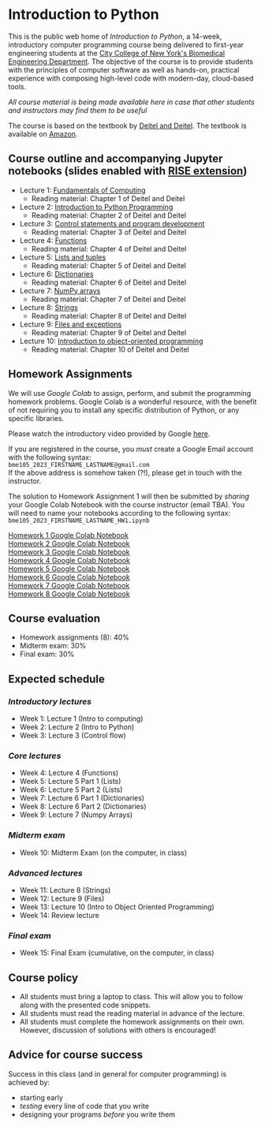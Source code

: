 # Introduction to Python
This is the public web home of _Introduction to Python_, a 14-week, introductory computer programming course being delivered to first-year engineering students at the [City College of New York's Biomedical Engineering Department](https://www.ccny.cuny.edu/bme). The objective of the course is to provide students with the principles of computer software as well as hands-on, practical experience with composing high-level code with modern-day, cloud-based tools. 

_All course material is being made available here in case that other students and instructors may find them to be useful_

The course is based on the textbook by [Deitel and Deitel](https://deitel.com/intro-to-python-for-computer-science-and-data-science/). The textbook is available on [Amazon](https://www.amazon.com/Intro-Python-Computer-Science-Data/dp/0135404673).

## Course outline and accompanying Jupyter notebooks (slides enabled with [RISE extension](https://rise.readthedocs.io/en/stable/#))
* Lecture 1: [Fundamentals of Computing](https://github.com/dmochow/intro_to_python/blob/main/L01.ipynb)
  * Reading material: Chapter 1 of Deitel and Deitel
* Lecture 2: [Introduction to Python Programming](https://github.com/dmochow/intro_to_python/blob/main/L02.ipynb)
  * Reading material: Chapter 2 of Deitel and Deitel
* Lecture 3: [Control statements and program development](https://github.com/dmochow/intro_to_python/blob/main/L03.ipynb)
  * Reading material: Chapter 3 of Deitel and Deitel
* Lecture 4: [Functions](https://github.com/dmochow/intro_to_python/blob/main/L04.ipynb)
  * Reading material: Chapter 4 of Deitel and Deitel
* Lecture 5: [Lists and tuples](https://github.com/dmochow/intro_to_python/blob/main/L05.ipynb)
  * Reading material: Chapter 5 of Deitel and Deitel
* Lecture 6: [Dictionaries](https://github.com/dmochow/intro_to_python/blob/main/L06.ipynb)
  * Reading material: Chapter 6 of Deitel and Deitel
* Lecture 7: [NumPy arrays](https://github.com/dmochow/intro_to_python/blob/main/L07.ipynb)
  * Reading material: Chapter 7 of Deitel and Deitel
* Lecture 8: [Strings](https://github.com/dmochow/intro_to_python/blob/main/L08.ipynb)
  * Reading material: Chapter 8 of Deitel and Deitel
* Lecture 9: [Files and exceptions](https://github.com/dmochow/intro_to_python/blob/main/L09.ipynb)
  * Reading material: Chapter 9 of Deitel and Deitel
* Lecture 10: [Introduction to object-oriented programming](https://github.com/dmochow/intro_to_python/blob/main/L10.ipynb)
  * Reading material: Chapter 10 of Deitel and Deitel

## Homework Assignments
We will use _Google Colab_ to assign, perform, and submit the programming homework problems. Google Colab is a wonderful resource, with the benefit of not requiring you to install any specific distribution of Python, or any specific libraries. 

Please watch the introductory video provided by Google [here](https://colab.research.google.com/). 

If you are registered in the course, you _must_ create a Google Email account with the following syntax: <br>
```bme105_2023_FIRSTNAME_LASTNAME@gmail.com``` <br>
If the above address is somehow taken (?!), please get in touch with the instructor. 

The solution to Homework Assignment 1 will then be submitted by _sharing_ your Google Colab Notebook with the course instructor (email TBA). You will need to name your notebooks according to the following syntax: <br>
```bme105_2023_FIRSTNAME_LASTNAME_HW1.ipynb``` <br>

[Homework 1 Google Colab Notebook](https://colab.research.google.com/drive/1nToNu90mGsxcosGtB3Fc2VKI6SyDG3F6?usp=sharing) <br>
[Homework 2 Google Colab Notebook](https://colab.research.google.com/drive/1ROYdhvy0smNvFipzyu7_78cvc7q_ZajK?usp=sharing) <br>
[Homework 3 Google Colab Notebook](https://colab.research.google.com/drive/1Uub_5HzJmte6hoTyFhWR_IPLZujlTItq?usp=sharing) <br>
[Homework 4 Google Colab Notebook](https://colab.research.google.com/drive/1cdHixVuVuoo6v0u6moq34L7OgYLOpShy?usp=sharing) <br>
[Homework 5 Google Colab Notebook](https://colab.research.google.com/drive/1Nx6aTAWDCPormff0XS8tSHKSf1LoKEZJ?usp=sharing) <br>
[Homework 6 Google Colab Notebook](https://colab.research.google.com/drive/1koNhmCIgTkL7Qhy3PCL_m5WNvxQXNpl4?usp=sharing) <br>
[Homework 7 Google Colab Notebook](https://colab.research.google.com/drive/1iADdHHPjzxaRUwsi40pHCL9iACEGbI2p?usp=sharing) <br>
[Homework 8 Google Colab Notebook](https://colab.research.google.com/drive/1uUC4CaGj1vVaaAqc8vyAl4dDRkfSIzE9?usp=sharing) <br>


## Course evaluation 
* Homework assignments (8): 40%
* Midterm exam: 30%
* Final exam: 30%

## Expected schedule
### _Introductory lectures_
* Week 1: Lecture 1 (Intro to computing)
* Week 2: Lecture 2 (Intro to Python)
* Week 3: Lecture 3 (Control flow)

### _Core lectures_
* Week 4: Lecture 4 (Functions)
* Week 5: Lecture 5 Part 1 (Lists)
* Week 6: Lecture 5 Part 2 (Lists)
* Week 7: Lecture 6 Part 1 (Dictionaries)
* Week 8: Lecture 6 Part 2 (Dictionaries)
* Week 9: Lecture 7 (Numpy Arrays)

### _Midterm exam_
* Week 10: Midterm Exam (on the computer, in class)

### _Advanced lectures_
* Week 11: Lecture 8 (Strings)
* Week 12: Lecture 9 (Files)
* Week 13: Lecture 10 (Intro to Object Oriented Programming)
* Week 14: Review lecture

### _Final exam_
* Week 15: Final Exam (cumulative, on the computer, in class)

## Course policy
* All students must bring a laptop to class. This will allow you to follow along with the presented code snippets.
* All students must read the reading material in advance of the lecture.
* All students must complete the homework assignments on their own. However, discussion of solutions with others is encouraged!

## Advice for course success
Success in this class (and in general for computer programming) is achieved by:
* starting early
* _testing_ every line of code that you write
* designing your programs _before_ you write them


